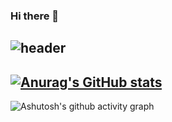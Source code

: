 ### Hi there 👋

<!--
**Wonsung2/Wonsung2** is a ✨ _special_ ✨ repository because its `README.md` (this file) appears on your GitHub profile.

Here are some ideas to get you started:

- 🔭 I’m currently working on ...
- 🌱 I’m currently learning ...
- 👯 I’m looking to collaborate on ...
- 🤔 I’m looking for help with ...
- 💬 Ask me about ...
- 📫 How to reach me: ...
- 😄 Pronouns: ...
- ⚡ Fun fact: ...
-->
![header](https://capsule-render.vercel.app/api?type=Waving&color=auto&customColorList=13&height=300&section=header&text=Wonsung%202&fontSize=60)
---

[![Anurag's GitHub stats](https://github-readme-stats.vercel.app/api?username=Wonsung2&theme=synthwave)](https://github.com/Wonsung2/github-readme-stats)
---

![Ashutosh's github activity graph](https://activity-graph.herokuapp.com/graph?username=Wonsung2)
